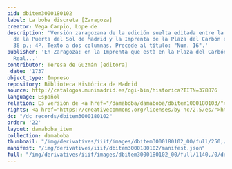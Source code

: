 ```yaml
---
pid: dbitem3000180102
label: La boba discreta [Zaragoza]
creator: Vega Carpio, Lope de
description: 'Versión zaragozana de la edición suelta editada entre la Lonja de Comedias
  de la Puerta del Sol de Madrid y la Imprenta de la Plaza del Carbón en Zaragoza.
  36 p.; 4º. Texto a dos columnas. Precede al título: "Num. 16".'
publisher: 'En Zaragoza: en la Imprenta que està en la Plaza del Carbón sobre el Peso
  Real...'
contributor: Teresa de Guzmán [editora]
_date: '1737'
object_type: Impreso
repository: Biblioteca Histórica de Madrid
source: http://catalogos.munimadrid.es/cgi-bin/historica?TITN=378876
language: Español
relation: Es versión de <a href="/damaboba/damaboba/dbitem1000180103/">dbitem1000180103</a> ; se basa en <a href="/damaboba/damaboba/dbitem1000170104/">dbitem1000170104</a>
rights: <a href="https://creativecommons.org/licenses/by-nc/2.5/es/">https://creativecommons.org/licenses/by-nc/2.5/es/</a>
dc: "/dc_records/dbitem3000180102"
order: '22'
layout: damaboba_item
collection: damaboba
thumbnail: "/img/derivatives/iiif/images/dbitem3000180102_00/full/250,/0/default.jpg"
manifest: "/img/derivatives/iiif/dbitem3000180102/manifest.json"
full: "/img/derivatives/iiif/images/dbitem3000180102_00/full/1140,/0/default.jpg"
---
```

